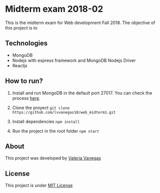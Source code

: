 # Midterm exam 2018-02

This is the midterm exam for Web development Fall 2018. The objective of this project is to 

## Technologies 
* MongoDB
* Nodejs with express framework and MongoDB Nodejs Driver 
* Reactjs 

## How to run?
1) Install and run MongoDB in the default port 27017. You can check the process [here](https://docs.mongodb.com/manual/tutorial).

2) Clone the proyect 
`
git clone https://github.com/lvvanegas10/web_midterm1.git
`
3) Install dependencies 
`
npm install
`
4) Run the project in the root folder
`
npm start
`

## About
This project was developed by [Valeria Vanegas](https://lvvanegas10.github.io)

## License

This project is under [MIT License](https://github.com/lvvanegas10/web_parcial/blob/master/LICENSE)

